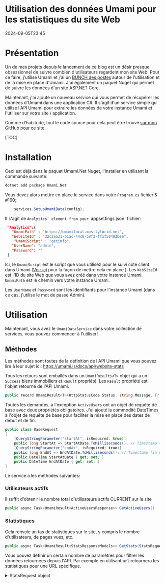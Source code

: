 # Utilisation des données Umami pour les statistiques du site Web

<!--category-- ASP.NET, Umami -->
<datetime class="hidden">2024-09-05T23:45</datetime>

# Présentation

Un de mes projets depuis le lancement de ce blog est un désir presque obsessionnel de suivre combien d'utilisateurs regardent mon site Web. Pour ce faire, j'utilise Umami et j'ai un [BUNCH des postes](/blog/category/Umami) autour de l'utilisation et de la mise en place d'Umami. J'ai également un paquet Nuget qui permet de suivre les données d'un site ASP.NET Core.

Maintenant, j'ai ajouté un nouveau service qui vous permet de récupérer les données d'Umami dans une application C#. Il s'agit d'un service simple qui utilise l'API Umami pour extraire les données de votre instance Umami et l'utiliser sur votre site / application.

Comme d'habitude, tout le code source pour cela peut être trouvé [sur mon GitHub](https://github.com/scottgal/mostlylucidweb/tree/main/Umami.Net) pour ce site.

[TOC]

# Installation

Ceci est déjà dans le paquet Umami.Net Nuget, l'installer en utilisant la commande suivante:

```bash
dotnet add package Umami.Net
```

Vous devez alors mettre en place le service dans votre `Program.cs` fichier & #160;:

```csharp
    services.SetupUmamiData(config);
```

Il s'agit de `Analytics' element from your `appsettings.json` fichier:

```json
 "Analytics":{
   "UmamiPath" : "https://umamilocal.mostlylucid.net",
   "WebsiteId" : "32c2aa31-b1ac-44c0-b8f3-ff1f50403bee",
    "UmamiScript" : "getinfo",
   "UserName": "admin",
   "Password": ""
 }
```

Ici, le `UmamiScript` est le script que vous utilisez pour le suivi côté client dans Umami ([Voir ici](/blog/usingumamiforlocalanalytics) pour la façon de mettre cela en place ).
Les `WebSiteId` est l'ID du site Web que vous avez créé dans votre instance Umami.
`UmamiPath` est le chemin vers votre instance Umami.

Les `UserName` et `Password` sont les identifiants pour l'instance Umami (dans ce cas, j'utilise le mot de passe Admin).

# Utilisation

Maintenant, vous avez le `UmamiDataService` dans votre collection de services, vous pouvez commencer à l'utiliser!

## Méthodes

Les méthodes sont toutes de la définition de l'API Umami que vous pouvez lire à leur sujet ici:
https://umami.is/docs/api/website-stats

Tous les retours sont emballés dans un `UmamiResults<T>` objet qui a un `Success` biens immobiliers et `Result` propriété. Les `Result` propriété est l'objet retourné de l'API Umami.

```csharp
public record UmamiResult<T>(HttpStatusCode Status, string Message, T? Data);
```

Toutes les demandes, à l'exception `ActiveUsers` ont un objet de requête de base avec deux propriétés obligatoires. J'ai ajouté la commodité DateTimes à l'objet de requête de base pour faciliter la mise en place des dates de début et de fin.

```csharp
public class BaseRequest
{
    [QueryStringParameter("startAt", isRequired: true)]
    public long StartAt => StartAtDate.ToMilliseconds(); // Timestamp (in ms) of starting date
    [QueryStringParameter("endAt", isRequired: true)]
    public long EndAt => EndAtDate.ToMilliseconds(); // Timestamp (in ms) of end date
    public DateTime StartAtDate { get; set; }
    public DateTime EndAtDate { get; set; }
}
```

Le service a les méthodes suivantes:

### Utilisateurs actifs

Il suffit d'obtenir le nombre total d'utilisateurs actifs CURRENT sur le site

```csharp
public async Task<UmamiResult<ActiveUsersResponse>> GetActiveUsers()
```

### Statistiques

Cela renvoie un tas de statistiques sur le site, y compris le nombre d'utilisateurs, de pages vues, etc.

```csharp
public async Task<UmamiResult<StatsResponseModels>> GetStats(StatsRequest statsRequest)    
```

Vous pouvez définir un certain nombre de paramètres pour filtrer les données retournées depuis l'API. Par exemple en utilisant `url` retournera les statistiques pour une URL spécifique.

<details>
<summary>StatsRequest object</summary>
```csharp
public class StatsRequest : BaseRequest
{
    [QueryStringParameter("url")]
    public string? Url { get; set; } // Name of URL
    
    [QueryStringParameter("referrer")]
    public string? Referrer { get; set; } // Name of referrer
    
    [QueryStringParameter("title")]
    public string? Title { get; set; } // Name of page title
    
    [QueryStringParameter("query")]
    public string? Query { get; set; } // Name of query
    
    [QueryStringParameter("event")]
    public string? Event { get; set; } // Name of event
    
    [QueryStringParameter("host")]
    public string? Host { get; set; } // Name of hostname
    
    [QueryStringParameter("os")]
    public string? Os { get; set; } // Name of operating system
    
    [QueryStringParameter("browser")]
    public string? Browser { get; set; } // Name of browser
    
    [QueryStringParameter("device")]
    public string? Device { get; set; } // Name of device (e.g., Mobile)
    
    [QueryStringParameter("country")]
    public string? Country { get; set; } // Name of country
    
    [QueryStringParameter("region")]
    public string? Region { get; set; } // Name of region/state/province
    
    [QueryStringParameter("city")]
    public string? City { get; set; } // Name of city
}
```

</details>
Le retour de l'objet JSON Umami est le suivant.

```json
{
  "pageviews": { "value": 5, "change": 5 },
  "visitors": { "value": 1, "change": 1 },
  "visits": { "value": 3, "change": 2 },
  "bounces": { "value": 0, "change": 0 },
  "totaltime": { "value": 4, "change": 4 }
}
```

C'est enveloppé à l'intérieur de mon `StatsResponseModel` objet.

```csharp
namespace Umami.Net.UmamiData.Models.ResponseObjects;

public class StatsResponseModels
{
    public Pageviews pageviews { get; set; }
    public Visitors visitors { get; set; }
    public Visits visits { get; set; }
    public Bounces bounces { get; set; }
    public Totaltime totaltime { get; set; }


    public class Pageviews
    {
        public int value { get; set; }
        public int prev { get; set; }
    }

    public class Visitors
    {
        public int value { get; set; }
        public int prev { get; set; }
    }

    public class Visits
    {
        public int value { get; set; }
        public int prev { get; set; }
    }

    public class Bounces
    {
        public int value { get; set; }
        public int prev { get; set; }
    }

    public class Totaltime
    {
        public int value { get; set; }
        public int prev { get; set; }
    }
}
```

### métriques

Les mesures dans Umami vous fournissent le nombre de vues pour des types spécifiques de propriétés.

#### Événements

L'un de ces exemples est Events`:

Les « événements » en Umami sont des éléments spécifiques que vous pouvez suivre sur un site. Lorsque vous suivez les événements en utilisant Umami.Net, vous pouvez définir un certain nombre de propriétés qui sont suivies avec le nom de l'événement. Par exemple, ici, je traque `Search` demande avec l'URL et le terme de recherche.

```csharp
       await  umamiBackgroundSender.Track( "searchEvent", eventData: new UmamiEventData(){{"query", encodedQuery}});
```

Pour récupérer des données sur cet événement, vous utiliseriez le `Metrics` méthode:

```csharp
public async Task<UmamiResult<MetricsResponseModels[]>> GetMetrics(MetricsRequest metricsRequest)
```

Comme pour les autres méthodes, cette `MetricsRequest` objet (avec l'obligation `BaseRequest` propriétés) et un certain nombre de propriétés optionnelles pour filtrer les données.

<details>
<summary>MetricsRequest object</summary>
```csharp
public class MetricsRequest : BaseRequest
{
    [QueryStringParameter("type", isRequired: true)]
    public MetricType Type { get; set; } // Metrics type

    [QueryStringParameter("url")]
    public string? Url { get; set; } // Name of URL
    
    [QueryStringParameter("referrer")]
    public string? Referrer { get; set; } // Name of referrer
    
    [QueryStringParameter("title")]
    public string? Title { get; set; } // Name of page title
    
    [QueryStringParameter("query")]
    public string? Query { get; set; } // Name of query
    
    [QueryStringParameter("host")]
    public string? Host { get; set; } // Name of hostname
    
    [QueryStringParameter("os")]
    public string? Os { get; set; } // Name of operating system
    
    [QueryStringParameter("browser")]
    public string? Browser { get; set; } // Name of browser
    
    [QueryStringParameter("device")]
    public string? Device { get; set; } // Name of device (e.g., Mobile)
    
    [QueryStringParameter("country")]
    public string? Country { get; set; } // Name of country
    
    [QueryStringParameter("region")]
    public string? Region { get; set; } // Name of region/state/province
    
    [QueryStringParameter("city")]
    public string? City { get; set; } // Name of city
    
    [QueryStringParameter("language")]
    public string? Language { get; set; } // Name of language
    
    [QueryStringParameter("event")]
    public string? Event { get; set; } // Name of event
    
    [QueryStringParameter("limit")]
    public int? Limit { get; set; } = 500; // Number of events returned (default: 500)
}
```

</details>
Ici, vous pouvez voir que vous pouvez spécifier un certain nombre de propriétés dans l'élément de requête pour spécifier quelles métriques vous souhaitez retourner.

Vous pouvez également définir un `Limit` propriété pour limiter le nombre de résultats retournés.

Par exemple, pour obtenir l'événement au cours du dernier jour que j'ai mentionné ci-dessus, vous utiliseriez la demande suivante:

```csharp
var metricsRequest = new MetricsRequest
{
    StartAtDate = DateTime.Now.AddDays(-1),
    EndAtDate = DateTime.Now,
    Type = MetricType.@event,
    Event = "searchEvent"
};
```

L'objet JSON renvoyé de l'API est le suivant :

```json
[
  { "x": "searchEvent", "y": 46 }
]
```

Et encore une fois je l'enroule dans mon `MetricsResponseModels` objet.

```csharp
public class MetricsResponseModels
{
    public string x { get; set; }
    public int y { get; set; }
}
```

Où x est le nom de l'événement et y est le nombre de fois qu'il a été déclenché.

#### Vues des pages

L'une des mesures les plus utiles est le nombre de pages vues. C'est le nombre de fois qu'une page a été vue sur le site. Voici le test que j'utilise pour obtenir le nombre de pages vues au cours des 30 derniers jours. Vous noterez que `Type` paramètre est défini comme `MetricType.url` Cependant, c'est aussi la valeur par défaut afin que vous n'ayez pas besoin de la définir.

```csharp
  [Fact]
    public async Task Metrics_StartEnd()
    {
        var setup = new SetupUmamiData();
        var serviceProvider = setup.Setup();
        var websiteDataService = serviceProvider.GetRequiredService<UmamiDataService>();
        
        var metrics = await websiteDataService.GetMetrics(new MetricsRequest()
        {
            StartAtDate = DateTime.Now.AddDays(-30),
            EndAtDate = DateTime.Now,
            Type = MetricType.url,
            Limit = 500
        });
        Assert.NotNull(metrics);
        Assert.Equal( HttpStatusCode.OK, metrics.Status);

    }
```

Cela revient à un `MetricsResponse` objet dont la structure JSON est la suivante:

```json
[
  {
    "x": "/",
    "y": 1
  },
  {
    "x": "/blog",
    "y": 1
  },
  {
    "x": "/blog/usingumamidataforwebsitestats",
    "y": 1
  }
]
```

où `x` est l'URL et `y` est le nombre de fois qu'il a été visionné.

### Affichages de pages

Cela retourne le nombre de pages vues pour une URL spécifique.

Encore une fois, voici un test que j'utilise pour cette méthode:

```csharp
    [Fact]
    public async Task PageViews_StartEnd_Day_Url()
    {
        var setup = new SetupUmamiData();
        var serviceProvider = setup.Setup();
        var websiteDataService = serviceProvider.GetRequiredService<UmamiDataService>();
    
        var pageViews = await websiteDataService.GetPageViews(new PageViewsRequest()
        {
            StartAtDate = DateTime.Now.AddDays(-7),
            EndAtDate = DateTime.Now,
            Unit = Unit.day,
            Url = "/blog"
        });
        Assert.NotNull(pageViews);
        Assert.Equal( HttpStatusCode.OK, pageViews.Status);

    }
```

Cela revient à un `PageViewsResponse` objet dont la structure JSON est la suivante:

```json
[
  {
    "date": "2024-09-06 00:00",
    "value": 1
  }
]
```

où `date` est la date et `value` est le nombre de pages vues, cela est répété pour chaque jour dans la plage spécifiée (ou heure, mois, etc.). en fonction de la `Unit` la propriété).

Comme pour les autres méthodes, cette `PageViewsRequest` objet (avec l'obligation `BaseRequest` propriétés) et un certain nombre de propriétés optionnelles pour filtrer les données.

<details>
<summary>PageViewsRequest object</summary>
```csharp
public class PageViewsRequest : BaseRequest
{
    // Required properties

    [QueryStringParameter("unit", isRequired: true)]
    public Unit Unit { get; set; } = Unit.day; // Time unit (year | month | hour | day)
    
    [QueryStringParameter("timezone")]
    [TimeZoneValidator]
    public string Timezone { get; set; }

    // Optional properties
    [QueryStringParameter("url")]
    public string? Url { get; set; } // Name of URL
    [QueryStringParameter("referrer")]
    public string? Referrer { get; set; } // Name of referrer
    [QueryStringParameter("title")]
    public string? Title { get; set; } // Name of page title
    [QueryStringParameter("host")]
    public string? Host { get; set; } // Name of hostname
    [QueryStringParameter("os")]
    public string? Os { get; set; } // Name of operating system
    [QueryStringParameter("browser")]
    public string? Browser { get; set; } // Name of browser
    [QueryStringParameter("device")]
    public string? Device { get; set; } // Name of device (e.g., Mobile)
    [QueryStringParameter("country")]
    public string? Country { get; set; } // Name of country
    [QueryStringParameter("region")]
    public string? Region { get; set; } // Name of region/state/province
    [QueryStringParameter("city")]
    public string? City { get; set; } // Name of city
}
```

</details>
Comme avec les autres méthodes, vous pouvez définir un certain nombre de propriétés pour filtrer les données renvoyées de l'API, par exemple, vous pouvez définir le
`Country` propriété pour obtenir le nombre de pages vues d'un pays spécifique.

# Utilisation du service

Dans ce site, j'ai un certain code qui me permet d'utiliser ce service pour obtenir le nombre de vues que chaque page de blog a. Dans le code ci-dessous, je prends une date de début et de fin et un préfixe (qui est `/blog` dans mon cas) et obtenir le nombre de vues pour chaque page du blog.

Je cache ces données pendant une heure, donc je n'ai pas à continuer à frapper l'API Umami.

```csharp
public class UmamiDataSortService(
    UmamiDataService dataService,
    IMemoryCache cache)
{
    public async Task<List<MetricsResponseModels>?> GetMetrics(DateTime startAt, DateTime endAt, string prefix="" )
    {
        using var activity = Log.Logger.StartActivity("GetMetricsWithPrefix");
        try
        {
            var cacheKey = $"Metrics_{startAt}_{endAt}_{prefix}";
            if (cache.TryGetValue(cacheKey, out List<MetricsResponseModels>? metrics))
            {
                activity?.AddProperty("CacheHit", true);
                return metrics;
            }
            activity?.AddProperty("CacheHit", false);
            var metricsRequest = new MetricsRequest()
            {
                StartAtDate = startAt,
                EndAtDate = endAt,
                Type = MetricType.url,
                Limit = 500
            };
            var metricRequest = await dataService.GetMetrics(metricsRequest);

            if(metricRequest.Status != HttpStatusCode.OK)
            {
                return null;
            }
            var filteredMetrics = metricRequest.Data.Where(x => x.x.StartsWith(prefix)).ToList();
            cache.Set(cacheKey, filteredMetrics, TimeSpan.FromHours(1));
            activity?.AddProperty("MetricsCount", filteredMetrics?.Count()?? 0);
            activity?.Complete();
            return filteredMetrics;
        }
        catch (Exception e)
        {
            activity?.Complete(LogEventLevel.Error, e);
         
            return null;
        }
    }

```

# En conclusion

Il s'agit d'un service simple qui vous permet de tirer des données d'Umami et de les utiliser dans votre application. J'utilise ceci pour obtenir le nombre de vues pour chaque page de blog et l'afficher sur la page. Mais il est très utile pour obtenir un BUNCH de données sur qui utilise votre site et comment ils l'utilisent.
